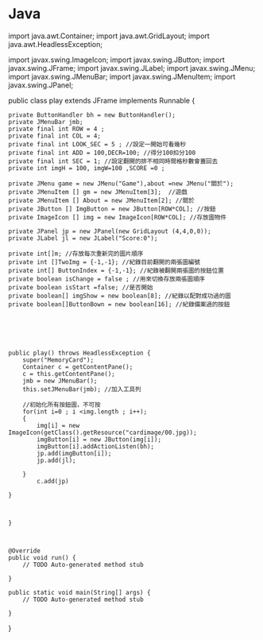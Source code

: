 # Java



import java.awt.Container;
import java.awt.GridLayout;
import java.awt.HeadlessException;

import javax.swing.ImageIcon;
import javax.swing.JButton;
import javax.swing.JFrame;
import javax.swing.JLabel;
import javax.swing.JMenu;
import javax.swing.JMenuBar;
import javax.swing.JMenuItem;
import javax.swing.JPanel;



public class play extends JFrame implements Runnable {
	
	private ButtonHandler bh = new ButtonHandler();
	private JMenuBar jmb;
	private final int ROW = 4 ;
	private final int COL = 4;
	private final int LOOK_SEC = 5 ; //設定一開始可看幾秒
	private final int ADD = 100,DECR=100; //得分100扣分100
	private final int SEC = 1; //設定翻開的排不相同時間格秒數會蓋回去
	private int imgH = 100, imgW=100 ,SCORE =0 ;

	private JMenu game = new JMenu("Game"),about =new JMenu("關於");
	private JMenuItem [] gm = new JMenuItem[3];  //遊戲
	private JMenuItem [] About = new JMenuItem[2]; //關於
	private JButton [] ImgButton = new JButton[ROW*COL]; //按鈕
	private ImageIcon [] img = new ImageIcon[ROW*COL]; //存放圖物件

	private JPanel jp = new JPanel(new GridLayout (4,4,0,0));
	private JLabel jl = new JLabel("Score:0");

	private int[]m; //存放每次重新完的圖片順序
	private int []TwoImg = {-1,-1}; //紀錄目前翻開的兩張圖編號
	private int[] ButtonIndex = {-1,-1}; //紀錄被翻開兩張圖的按鈕位置
	private boolean isChange = false ; //用來切換存放兩張圖順序
	private boolean isStart =false; //是否開始
	private boolean[] imgShow = new boolean[8]; //紀錄以配對成功過的圖
	private boolean[]ButtonBown = new boolean[16]; //紀錄備案過的按鈕






	public play() throws HeadlessException {
		super("MemoryCard");
		Container c = getContentPane();
		c = this.getContentPane();
		jmb = new JMenuBar();
		this.setJMenuBar(jmb); //加入工具列
		
		//初始化所有按鈕圖，不可按
		for(int i=0 ; i <img.length ; i++);
		{
			img[i] = new ImageIcon(getClass().getResource("cardimage/00.jpg));
			imgButton[i] = new JButton(img[i]);
			imgButton[i].addActionListen(bh);
			jp.add(imgButton[i]);
			jp.add(jl);
			
		}
			c.add(jp)
				
	}



	}



	@Override
	public void run() {
		// TODO Auto-generated method stub

	}

	public static void main(String[] args) {
		// TODO Auto-generated method stub

	}

}
